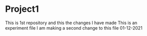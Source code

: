 # Project1
This is 1st repository
and this the changes I have made
This is an experiment file
I am making a second change to this file 01-12-2021
